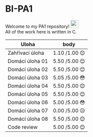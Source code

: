 # BI-PA1

Welcome to my PA1 repository! <img src="https://media.giphy.com/media/hvRJCLFzcasrR4ia7z/giphy.gif" width="25px">  
All of the work here is written in C.

|Uloha            | body  |
|-----------------|-------|
| Zahřívací úloha	| 1.10 /1.00 :blush:	|
| Domácí úloha 01	| 5.50 /5.00 :blush:	|
| Domácí úloha 02	| 5.50 /5.00 :blush:	|
| Domácí úloha 03	| 5.05 /5.00 :flushed:	|
| Domácí úloha 04	| 5.50 /5.00 :blush:	|
| Domácí úloha 05	| 5.50 /5.00 :blush:	|
| Domácí úloha 06	| 5.00 /5.00 :flushed:	|
| Domácí úloha 07	| 0.00 /5.00 :disappointed_relieved:	|
| Domácí úloha 08	| 5.50 /5.00 :blush:	|
| Code review	    | 5.00 /5.00 :blush:	|
